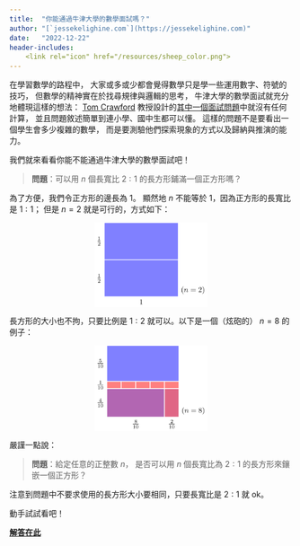 ```yaml
---
title:  "你能通過牛津大學的數學面試嗎？"
author: "[`jessekelighine.com`](https://jessekelighine.com)"
date:   "2022-12-22"
header-includes:
	<link rel="icon" href="/resources/sheep_color.png">
---
```


在學習數學的路程中，
大家或多或少都會覺得數學只是學一些運用數字、符號的技巧，
但數學的精神實在於找尋規律與邏輯的思考，
牛津大學的數學面試就充分地體現這樣的想法：
[Tom Crawford](https://www.seh.ox.ac.uk/people/tom-crawford)
教授設計的[其中一個面試問題](https://www.youtube.com/watch?v=VZ25tZ9z6uI)中就沒有任何計算，
並且問題敘述簡單到連小學、國中生都可以懂。
這樣的問題不是要看出一個學生會多少複雜的數學，
而是要測驗他們探索現象的方式以及歸納與推演的能力。

我們就來看看你能不能通過牛津大學的數學面試吧！

> **問題**：可以用 $n$ 個長寬比 $2:1$ 的長方形鋪滿一個正方形嗎？

為了方便，我們令正方形的邊長為 $1$。
顯然地 $n$ 不能等於 $1$，因為正方形的長寬比是 $1:1$；
但是 $n=2$ 就是可行的，方式如下：

<img src="figures-web/two.svg" alt="two demo" width="40%" style="display: block; margin: auto; min-width: 12em" />

長方形的大小也不拘，只要比例是 $1:2$ 就可以。以下是一個（炫砲的） $n=8$ 的例子：

<img src="figures-web/demo.svg" alt="two demo" width="40%" style="display: block; margin: auto; min-width: 12em" />

嚴謹一點說：

> **問題**：給定任意的正整數 $n$，
> 是否可以用 $n$ 個長寬比為 $2:1$ 的長方形來鑲嵌一個正方形？

注意到問題中不要求使用的長方形大小要相同，只要長寬比是 $2:1$ 就 ok。

動手試試看吧！

[**解答在此**](oxford-entrance.pdf)
